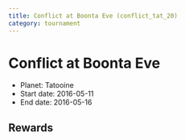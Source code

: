 ```yaml
---
title: Conflict at Boonta Eve (conflict_tat_20)
category: tournament
---
```

# Conflict at Boonta Eve

  * Planet: Tatooine
  * Start date: 2016-05-11
  * End date: 2016-05-16

## Rewards

